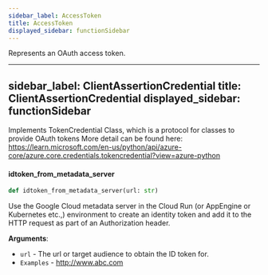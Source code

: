 ```yaml
---
sidebar_label: AccessToken
title: AccessToken
displayed_sidebar: functionSidebar
---
```


Represents an OAuth access token.

---
sidebar_label: ClientAssertionCredential
title: ClientAssertionCredential
displayed_sidebar: functionSidebar
---

Implements TokenCredential Class, which is a protocol for classes to provide OAuth tokens
More detail can be found here: https://learn.microsoft.com/en-us/python/api/azure-core/azure.core.credentials.tokencredential?view=azure-python

#### idtoken\_from\_metadata\_server

```python
def idtoken_from_metadata_server(url: str)
```

Use the Google Cloud metadata server in the Cloud Run (or AppEngine or Kubernetes etc.,)
environment to create an identity token and add it to the HTTP request as part of an
Authorization header.

**Arguments**:

- `url` - The url or target audience to obtain the ID token for.
- `Examples` - http://www.abc.com

